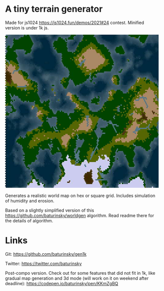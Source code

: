 # A tiny terrain generator 

Made for js1024 https://js1024.fun/demos/2021#24 contest. Minified version is under 1k js.

![screenshot.jpg](screenshot.jpg)

Generates a realistic world map on hex or square grid. Includes simulation of humidity and erosion.

Based on a slightly simplified version of this https://github.com/baturinsky/worldgen algorithm. Read readme there for the details of algorithm.

# Links

Git: https://github.com/baturinsky/gen1k

Twitter: https://twitter.com/baturinsky

Post-compo version. Check out for some features that did not fit in 1k, like gradual map generation and 3d mode (will work on it on weekend after deadline):
https://codepen.io/baturinsky/pen/KKmZgBQ
